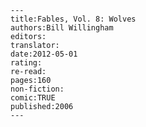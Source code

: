 
    ---
    title:Fables, Vol. 8: Wolves
    authors:Bill Willingham
    editors:
    translator:
    date:2012-05-01
    rating:
    re-read:
    pages:160
    non-fiction:
    comic:TRUE
    published:2006
    ---

    